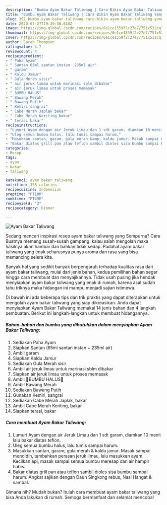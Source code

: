 ```yaml
---
description: "Bumbu Ayam Bakar Taliwang | Cara Bikin Ayam Bakar Taliwang Yang Enak Banget"
title: "Bumbu Ayam Bakar Taliwang | Cara Bikin Ayam Bakar Taliwang Yang Enak Banget"
slug: 357-bumbu-ayam-bakar-taliwang-cara-bikin-ayam-bakar-taliwang-yang-enak-banget
date: 2020-07-27T19:39:50.618Z
image: https://img-global.cpcdn.com/recipes/6e1ce1559f2c27e7/751x532cq70/ayam-bakar-taliwang-foto-resep-utama.jpg
thumbnail: https://img-global.cpcdn.com/recipes/6e1ce1559f2c27e7/751x532cq70/ayam-bakar-taliwang-foto-resep-utama.jpg
cover: https://img-global.cpcdn.com/recipes/6e1ce1559f2c27e7/751x532cq70/ayam-bakar-taliwang-foto-resep-utama.jpg
author: Sarah Thompson
ratingvalue: 4.7
reviewcount: 4
recipeingredient:
- " Paha Ayam"
- " Santan 65ml santan instan  235ml air"
- " garam"
- " Kaldu Jamur"
- " Gula Merah sisir"
- " air jeruk limau untuk marinasi sblm dibakar"
- " air jeruk limau untuk proses memasak"
- " BUMBU HALUS"
- " Bawang Merah"
- " Bawang Putih"
- " Kemiri sangrai"
- " Cabe Merah Japlak bakar"
- " Cabe Merah Keriting bakar"
- " terasi bakar"
recipeinstructions:
- "Lumuri Ayam dengan air Jeruk Limau dan 1 sdt garam, diamkan 10 menit lalu bakar diatas teflon."
- "Uleg semua bumbu halus, lalu tumis sampai harum."
- "Masukkan santan, garam, gula merah &amp; kaldu jamur. Masak sampai mendidih, tambahkan perasan jeruk limau, lalu masukkan ayam. Kecilkan api, masak sampai semua bumbu meresap dan air hampir habis."
- "Bakar diatas grill pan atau teflon sambil dioles sisa bumbu sampai harum. Angkat sajikan dengan Daun Singkong rebus, Nasi Hangat &amp; sambal."
categories:
- Resep
tags:
- ayam
- bakar
- taliwang

katakunci: ayam bakar taliwang 
nutrition: 158 calories
recipecuisine: Indonesian
preptime: "PT10M"
cooktime: "PT49M"
recipeyield: "3"
recipecategory: Dinner

---
```



![Ayam Bakar Taliwang](https://img-global.cpcdn.com/recipes/6e1ce1559f2c27e7/751x532cq70/ayam-bakar-taliwang-foto-resep-utama.jpg)

Sedang mencari inspirasi resep ayam bakar taliwang yang Sempurna? Cara Buatnya memang susah-susah gampang. kalau salah mengolah maka hasilnya akan hambar dan bahkan tidak sedap. Padahal ayam bakar taliwang yang enak seharusnya punya aroma dan rasa yang bisa memancing selera kita.



Banyak hal yang sedikit banyak berpengaruh terhadap kualitas rasa dari ayam bakar taliwang, mulai dari jenis bahan, kedua pemilihan bahan segar hingga cara membuat dan menyajikannya. Tidak usah pusing jika hendak menyiapkan ayam bakar taliwang yang enak di rumah, karena asal sudah tahu triknya maka hidangan ini mampu menjadi sajian istimewa.


Di bawah ini ada beberapa tips dan trik praktis yang dapat diterapkan untuk mengolah ayam bakar taliwang yang siap dikreasikan. Anda dapat menyiapkan Ayam Bakar Taliwang memakai 14 jenis bahan dan 4 langkah pembuatan. Berikut ini langkah-langkah untuk membuat hidangannya.

<!--inarticleads1-->

##### Bahan-bahan dan bumbu yang dibutuhkan dalam menyiapkan Ayam Bakar Taliwang:

1. Sediakan  Paha Ayam
1. Siapkan  Santan (65ml santan instan + 235ml air)
1. Ambil  garam
1. Siapkan  Kaldu Jamur
1. Sediakan  Gula Merah sisir
1. Ambil  air jeruk limau untuk marinasi sblm dibakar
1. Siapkan  air jeruk limau untuk proses memasak
1. Ambil  🌰BUMBU HALUS🌰
1. Ambil  Bawang Merah
1. Sediakan  Bawang Putih
1. Gunakan  Kemiri, sangrai
1. Sediakan  Cabe Merah Japlak, bakar
1. Ambil  Cabe Merah Keriting, bakar
1. Siapkan  terasi, bakar




<!--inarticleads2-->

##### Cara membuat Ayam Bakar Taliwang:

1. Lumuri Ayam dengan air Jeruk Limau dan 1 sdt garam, diamkan 10 menit lalu bakar diatas teflon.
1. Uleg semua bumbu halus, lalu tumis sampai harum.
1. Masukkan santan, garam, gula merah &amp; kaldu jamur. Masak sampai mendidih, tambahkan perasan jeruk limau, lalu masukkan ayam. Kecilkan api, masak sampai semua bumbu meresap dan air hampir habis.
1. Bakar diatas grill pan atau teflon sambil dioles sisa bumbu sampai harum. Angkat sajikan dengan Daun Singkong rebus, Nasi Hangat &amp; sambal.




Gimana nih? Mudah bukan? Itulah cara membuat ayam bakar taliwang yang bisa Anda lakukan di rumah. Semoga bermanfaat dan selamat mencoba!
